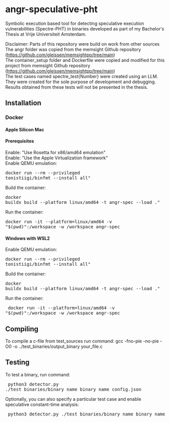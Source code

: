 # angr-speculative-pht
Symbolic execution based tool for detecting speculative execution vulnerabilities (Spectre-PHT) in binaries developed as part of my Bachelor's Thesis at Vrije Universiteit Amsterdam.  
  
Disclaimer: Parts of this repository were build on work from other sources  
The angr folder was copied from the memsight Github repository (https://github.com/gleissen/memsightpp/tree/main)  
The container_setup folder and Dockerfile were copied and modified for this project from memsight Github repository (https://github.com/gleissen/memsightpp/tree/main)  
The test cases named spectre_test{Number} were created using an LLM. They were created for the sole purpose of development and debugging. Results obtained from these tests will not be presented in the thesis.
## Installation
### Docker
#### Apple Silicon Mac
#### Prerequisites
Enable: "Use Rosetta for x86/amd64 emulation"  
Enable: "Use the Apple Virtualization framework"  
Enable QEMU emulation: <pre>docker run --rm --privileged tonistiigi/binfmt --install all"</pre>
Build the container: <pre>docker buildx build --platform linux/amd64 -t angr-spec --load ."</pre>
Run the container: <pre>docker run -it --platform=linux/amd64 -v "$(pwd)":/workspace -w /workspace angr-spec</pre>
#### Windows with WSL2
Enable QEMU emulation: <pre>docker run --rm --privileged tonistiigi/binfmt --install all"</pre>
Build the container: <pre>docker buildx build --platform linux/amd64 -t angr-spec --load ."</pre>
Run the container: <pre> docker run -it --platform=linux/amd64 -v "$(pwd)":/workspace -w /workspace angr-spec</pre>
## Compiling 
To compile a c-file from test_sources run command: gcc -fno-pie -no-pie -O0 -o ../test_binaries/output_binary your_file.c
## Testing
To test a binary, run command: <pre> python3 detector.py ./test_binaries/binary_name binary_name_config.json</pre>
Optionally, you can also specify a particular test case and enable speculative constant-time analysis:  
<pre> python3 detector.py ./test_binaries/binary_name binary_name_config.json --case_name --spec-ct</pre>
